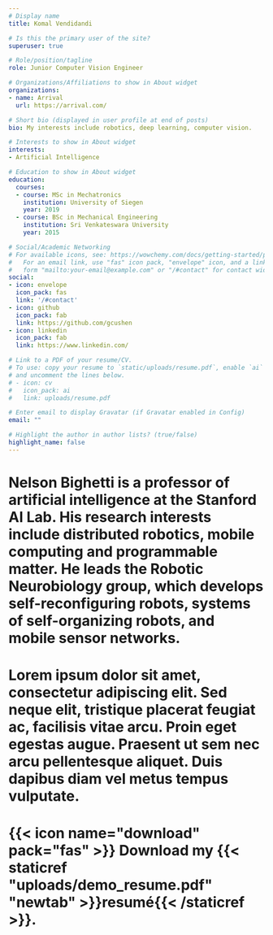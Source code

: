 ```yaml
---
# Display name
title: Komal Vendidandi

# Is this the primary user of the site?
superuser: true

# Role/position/tagline
role: Junior Computer Vision Engineer

# Organizations/Affiliations to show in About widget
organizations:
- name: Arrival
  url: https://arrival.com/

# Short bio (displayed in user profile at end of posts)
bio: My interests include robotics, deep learning, computer vision.

# Interests to show in About widget
interests:
- Artificial Intelligence

# Education to show in About widget
education:
  courses:
  - course: MSc in Mechatronics
    institution: University of Siegen
    year: 2019
  - course: BSc in Mechanical Engineering
    institution: Sri Venkateswara University
    year: 2015

# Social/Academic Networking
# For available icons, see: https://wowchemy.com/docs/getting-started/page-builder/#icons
#   For an email link, use "fas" icon pack, "envelope" icon, and a link in the
#   form "mailto:your-email@example.com" or "/#contact" for contact widget.
social:
- icon: envelope
  icon_pack: fas
  link: '/#contact'
- icon: github
  icon_pack: fab
  link: https://github.com/gcushen
- icon: linkedin
  icon_pack: fab
  link: https://www.linkedin.com/

# Link to a PDF of your resume/CV.
# To use: copy your resume to `static/uploads/resume.pdf`, enable `ai` icons in `params.toml`, 
# and uncomment the lines below.
# - icon: cv
#   icon_pack: ai
#   link: uploads/resume.pdf

# Enter email to display Gravatar (if Gravatar enabled in Config)
email: ""

# Highlight the author in author lists? (true/false)
highlight_name: false
---
```


# Nelson Bighetti is a professor of artificial intelligence at the Stanford AI Lab. His research interests include distributed robotics, mobile computing and programmable matter. He leads the Robotic Neurobiology group, which develops self-reconfiguring robots, systems of self-organizing robots, and mobile sensor networks.

# Lorem ipsum dolor sit amet, consectetur adipiscing elit. Sed neque elit, tristique placerat feugiat ac, facilisis vitae arcu. Proin eget egestas augue. Praesent ut sem nec arcu pellentesque aliquet. Duis dapibus diam vel metus tempus vulputate.

# {{< icon name="download" pack="fas" >}} Download my {{< staticref "uploads/demo_resume.pdf" "newtab" >}}resumé{{< /staticref >}}.
